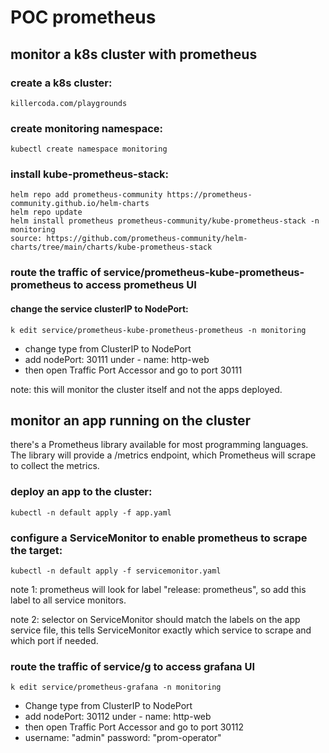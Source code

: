 # POC prometheus

## monitor a k8s cluster with prometheus

### create a k8s cluster:
    killercoda.com/playgrounds

### create monitoring namespace:
    kubectl create namespace monitoring

### install kube-prometheus-stack:
    helm repo add prometheus-community https://prometheus-community.github.io/helm-charts
    helm repo update
    helm install prometheus prometheus-community/kube-prometheus-stack -n monitoring
    source: https://github.com/prometheus-community/helm-charts/tree/main/charts/kube-prometheus-stack 

### route the traffic of service/prometheus-kube-prometheus-prometheus to access prometheus UI
#### change the service clusterIP to NodePort:
    k edit service/prometheus-kube-prometheus-prometheus -n monitoring
- change type from ClusterIP to NodePort 
- add nodePort: 30111 under - name: http-web
- then open Traffic Port Accessor and go to port 30111

note: this will monitor the cluster itself and not the apps deployed.


## monitor an app running on the cluster
there's a Prometheus library available for most programming languages. The library will provide a /metrics endpoint, which Prometheus will scrape to collect the metrics.

### deploy an app to the cluster:
    kubectl -n default apply -f app.yaml

### configure a ServiceMonitor to enable prometheus to scrape the target:
    kubectl -n default apply -f servicemonitor.yaml

note 1: prometheus will look for label "release: prometheus", so add this label to all service monitors.

note 2: selector on ServiceMonitor should match the labels on the app service file, this tells ServiceMonitor exactly which service to scrape and which port if needed.

### route the traffic of service/g to access grafana UI
    k edit service/prometheus-grafana -n monitoring
- Change type from ClusterIP to NodePort 
- add nodePort: 30112 under - name: http-web
- then open Traffic Port Accessor and go to port 30112
- username: "admin" password: "prom-operator"